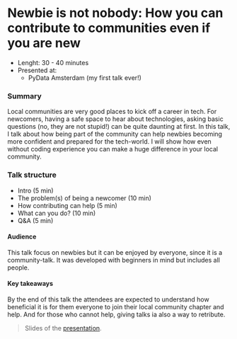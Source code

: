 # Newbie is not nobody: How you can contribute to communities even if you are new

* Lenght: 30 - 40 minutes
* Presented at: 
  - PyData Amsterdam (my first talk ever!)
  
### Summary
Local communities are very good places to kick off a career in tech. For newcomers, having a safe space to hear about technologies, asking basic questions (no, 
they are not stupid!) can be quite daunting at first.
In this talk, I talk about how being part of the community can help newbies becoming more confident and prepared for the tech-world. I will show how even without
coding experience you can make a huge difference in your local community.

 
### Talk structure
* Intro (5 min)
* The problem(s) of being a newcomer (10 min)
* How contributing can help (5 min)
* What can you do? (10 min)
* Q&A (5 min)

#### Audience
 This talk focus on newbies but it can be enjoyed by everyone, since it is a community-talk. It was developed with beginners in mind but includes all people.
 
#### Key takeaways
By the end of this talk the attendees are expected to understand how beneficial it is for them everyone to join their local community chapter and help. And for those who cannot help, giving talks ia also a way to retribute.
 
> Slides of the [presentation](https://docs.google.com/presentation/d/1UKgo1XClcMueKHcwiVn-UcfIdzrYCxGnaV_cVaPzWk8/edit?usp=sharing).

